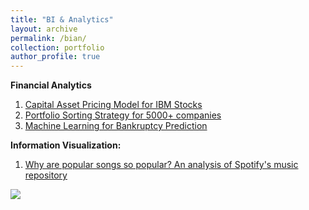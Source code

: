 ```yaml
---
title: "BI & Analytics"
layout: archive
permalink: /bian/
collection: portfolio
author_profile: true
---
```

**Financial Analytics**

1. [Capital Asset Pricing Model for IBM Stocks](https://advaitiyer.github.io/bian/2019-09-28-fa/)
2. [Portfolio Sorting Strategy for 5000+ companies](https://advaitiyer.github.io/bian/2020-01-02-fa/)
3. [Machine Learning for Bankruptcy Prediction](https://advaitiyer.github.io/bian/2019-11-13-fa/)

**Information Visualization:**

1. [Why are popular songs so popular? An analysis of Spotify's music repository](https://github.com/Advaitiyer/advaitiyer.github.io/blob/master/assets/images/information-visualization/poster.pdf)

<img src="https://github.com/Advaitiyer/advaitiyer.github.io/blob/master/assets/images/information-visualization/final-poster.png?raw=true"/>



